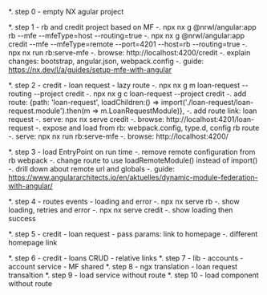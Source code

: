 *. step 0 - empty NX agular project

*. step 1 - rb and credit project based on MF
-. npx nx g @nrwl/angular:app rb --mfe --mfeType=host --routing=true
-. npx nx g @nrwl/angular:app credit --mfe --mfeType=remote --port=4201 --host=rb --routing=true
-. npx nx run rb:serve-mfe
-. browse: http://localhost:4200/credit
-. explain changes: bootstrap, angular.json, webpack.config
-. guide: https://nx.dev/l/a/guides/setup-mfe-with-angular

*. step 2 - credit - loan request - lazy route
-. npx nx g m loan-request --routing --project credit
-. npx nx g c loan-request --project credit
-. add route: {path: 'loan-request', loadChildren:() => import('./loan-request/loan-request.module').then(m => m.LoanRequestModule)},
-. add route link: <a routerLink="/loan-request">loan request</a>
-. serve: npx nx serve credit
-. browse: http://localhost:4201/loan-request
-. expose and load from rb: webpack.config, type.d, config rb route
-. serve: npx nx run rb:serve-mfe
-. browse: http://localhost:4200/

*. step 3 - load EntryPoint on run time
-. remove remote configuration from rb webpack
-. change route to use loadRemoteModule() instead of import()
-. drill down about remote url and globals
-. guide: https://www.angulararchitects.io/en/aktuelles/dynamic-module-federation-with-angular/

*. step 4 - routes events - loading and error
-. npx nx serve rb
-. show loading, retries and error
-. npx nx serve credit
-. show loading then success

*. step 5 - credit - loan request - pass params: link to homepage
-. different homepage link

*. step 6 - credit - loans CRUD - relative links
*. step 7 - lib - accounts - account service - MF shared
*. step 8 - ngx translation - loan request transaltion
*. step 9 - load service without route
*. step 10 - load component without route

